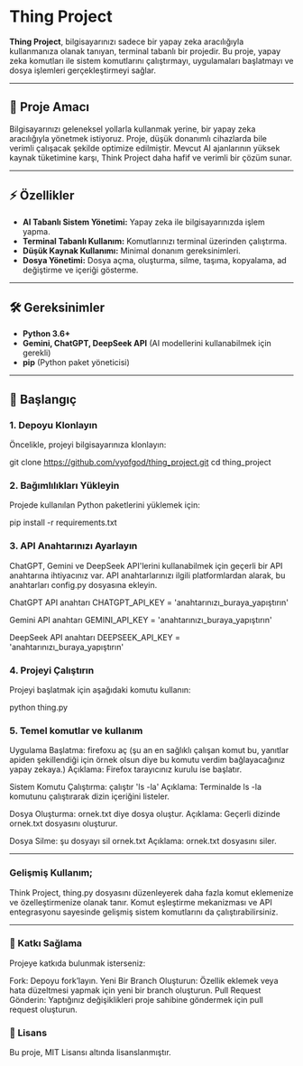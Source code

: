 # Thing Project

**Thing Project**, bilgisayarınızı sadece bir yapay zeka aracılığıyla kullanmanıza olanak tanıyan, terminal tabanlı bir projedir. Bu proje, yapay zeka komutları ile sistem komutlarını çalıştırmayı, uygulamaları başlatmayı ve dosya işlemleri gerçekleştirmeyi sağlar.

---

## 🚀 Proje Amacı

Bilgisayarınızı geleneksel yollarla kullanmak yerine, bir yapay zeka aracılığıyla yönetmek istiyoruz. Proje, düşük donanımlı cihazlarda bile verimli çalışacak şekilde optimize edilmiştir. Mevcut AI ajanlarının yüksek kaynak tüketimine karşı, Think Project daha hafif ve verimli bir çözüm sunar.

---

## ⚡️ Özellikler

- **AI Tabanlı Sistem Yönetimi:** Yapay zeka ile bilgisayarınızda işlem yapma.
- **Terminal Tabanlı Kullanım:** Komutlarınızı terminal üzerinden çalıştırma.
- **Düşük Kaynak Kullanımı:** Minimal donanım gereksinimleri.
- **Dosya Yönetimi:** Dosya açma, oluşturma, silme, taşıma, kopyalama, ad değiştirme ve içeriği gösterme.

---

## 🛠️ Gereksinimler

- **Python 3.6+**
- **Gemini, ChatGPT, DeepSeek API** (AI modellerini kullanabilmek için gerekli)
- **pip** (Python paket yöneticisi)

---

## 🔧 Başlangıç

### 1. Depoyu Klonlayın

Öncelikle, projeyi bilgisayarınıza klonlayın:

git clone https://github.com/vyofgod/thing_project.git
cd thing_project

### 2. Bağımlılıkları Yükleyin

Projede kullanılan Python paketlerini yüklemek için:

pip install -r requirements.txt

### 3. API Anahtarınızı Ayarlayın

ChatGPT, Gemini ve DeepSeek API'lerini kullanabilmek için geçerli bir API anahtarına ihtiyacınız var. API anahtarlarınızı ilgili platformlardan alarak, bu anahtarları config.py dosyasına ekleyin.

ChatGPT API anahtarı
CHATGPT_API_KEY = 'anahtarınızı_buraya_yapıştırın'

Gemini API anahtarı
GEMINI_API_KEY = 'anahtarınızı_buraya_yapıştırın'

DeepSeek API anahtarı
DEEPSEEK_API_KEY = 'anahtarınızı_buraya_yapıştırın'

### 4. Projeyi Çalıştırın

Projeyi başlatmak için aşağıdaki komutu kullanın:

python thing.py

### 5. Temel komutlar ve kullanım

Uygulama Başlatma: firefoxu aç (şu an en sağlıklı çalışan komut bu, yanıtlar apiden şekillendiği için örnek olsun diye bu komutu verdim bağlayacağınız yapay zekaya.)
Açıklama: Firefox tarayıcınız kurulu ise başlatır.

Sistem Komutu Çalıştırma: çalıştır 'ls -la'
Açıklama: Terminalde ls -la komutunu çalıştırarak dizin içeriğini listeler.

Dosya Oluşturma: ornek.txt diye dosya oluştur.
Açıklama: Geçerli dizinde ornek.txt dosyasını oluşturur.

Dosya Silme: şu dosyayı sil ornek.txt
Açıklama: ornek.txt dosyasını siler.

---

### Gelişmiş Kullanım;
Think Project, thing.py dosyasını düzenleyerek daha fazla komut eklemenize ve özelleştirmenize olanak tanır. Komut eşleştirme mekanizması ve API entegrasyonu sayesinde gelişmiş sistem komutlarını da çalıştırabilirsiniz.

---


### 🤝 Katkı Sağlama
Projeye katkıda bulunmak isterseniz:

Fork: Depoyu fork’layın.
Yeni Bir Branch Oluşturun: Özellik eklemek veya hata düzeltmesi yapmak için yeni bir branch oluşturun.
Pull Request Gönderin: Yaptığınız değişiklikleri proje sahibine göndermek için pull request oluşturun.


### 📜 Lisans
Bu proje, MIT Lisansı altında lisanslanmıştır.
